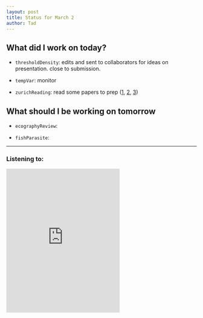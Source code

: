 ```yaml
---
layout: post
title: Status for March 2
author: Tad
---
```


## What did I work on today?

* `thresholdDensity`: edits and sent to collaborators for ideas on presentation. close to submission.

* `tempVar`: monitor

* `zurichReading`: read some papers to prep ([1](http://link.springer.com/article/10.1007/s12080-014-0231-y), [2](http://www.bascompte.net/content/publications/AnnZoolFennici03.pdf), [3](http://www.nature.com/articles/srep05912))


## What should I be working on tomorrow

* `ecographyReview`:

* `fishParasite`:



---

### Listening to:
 <iframe src='https://embed.spotify.com/?uri=spotify:track:6XorgdtMRoZ5OdmSV7NCFJ' width='300' height='380' frameborder='0' allowtransparency='true'></iframe>
 <i class='fa fa-code' style='color:pink'></i>
